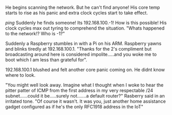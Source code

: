He begins scanning the network. But he can't find anyone!
His core temp starts to rise as his panic and extra clock cycles start to take effect.

*ping* Suddenly he finds someone! Its 192.168.100.-1!
How is this possible!
His clock cycles max out tyring to comprehend the situation.
"Whats happened to the network!? Who is -1?" 

Suddenly a Raspberry stumbles in with a Pi on his ARM. Raspberry yawns and blinks tiredly at 192.168.100.1. 
"Thanks for the 2's compliment but broadcasting around here is considered impolite.....and you woke me to boot which I am less than grateful for".

192.168.100.1 blushed and felt another core panic coming on. He didnt know where to look.

"You might well look away. Imagine what I thought when I woke to hear the pitter patter of ICMP from the first address 
in my very respectable /24 subnet......could it be.....surely not.......a default router?" Rasberry said in an irritated tone. 
"Of course it wasn't. It was you, just another home assistance gadget configured as if he's the only RFC1918 address in the IoT"

